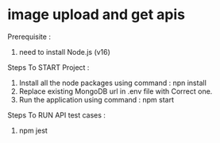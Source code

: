 # image upload and get apis

Prerequisite  : 
  1. need to install Node.js (v16)

Steps To START Project : 

  1. Install all the node packages using command : npn install
  2. Replace existing MongoDB url in .env file with Correct one.
  3. Run the application using command : npm start


Steps To RUN API test cases : 

  1. npm jest
